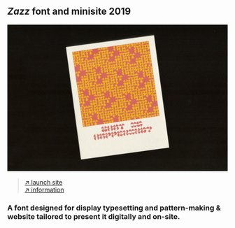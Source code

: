 <section id="zazz"></section>

## *Zazz* font and minisite <span class="sup">2019</span>

![](/images/zazz/zazz_01.gif)

> [↗ launch site](https://vannavu.com/zazz/)  
[↗ information](https://vannavu.com/capstone_process/)

### A font designed for display typesetting and pattern-making & website tailored to present it digitally and on-site.
